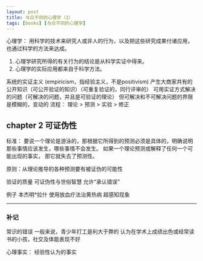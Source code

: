 ```yaml
---
layout: post
title: 与众不同的心理学（1）
tags: [books] [与众不同的心理学]
---
```


心理学： 用科学的技术来研究人或非人的行为，以及把这些研究成果付诸应用，也通过科学的方法来达成。
1. 心理学研究所得的有关行为的结论是从科学实证中得来。
2. 心理学的实际应用都来自于科学方法。

系统的实证主义 (empiricism，指经验主义，不是positivism)
产生大商家共有的公开知识（可公开验证的知识）（可重复验证的，同行评审的）
可用实证方式解决的问题（可解决的问题，并且是可验证的理论）
  但可解决和不可解决问题的界限是模糊的，变动的
流程： 理论 > 预测 > 实验 > 修正


## chapter 2 可证伪性
标准： 要说一个理论是游泳的，那根据它所得到的预测必须是具体的，明确说明那些事情应该发生，哪些事情不会发生。
如果一个理论预测或解释了任何一个可能出现的事实， 那它就失去了预测性。

原则：从理论推导的各种预测要有被证伪的可能性

验证的质量
可证伪性与世俗智慧
允许“承认错误”

例子
本杰明*拉什 使用放血疗法治黄热病
超感知现象

---

### 补记
常识的错误
一般来说，青少年打工是利大于弊的
认为在学术上成绩出色或经常读书的小孩，社交及体能表现不好

心理事实： 经验性认为的事实
